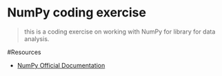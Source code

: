 # NumPy coding exercise

>this is a coding exercise on working with NumPy for library for data analysis.

#Resources 
 - [NumPy Official Documentation ]( https://numpy.org/)
